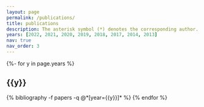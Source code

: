 ```yaml
---
layout: page
permalink: /publications/
title: publications
description: The asterisk symbol (*) denotes the corresponding author. <a href='https://scholar.google.com/citations?user=dtv_LZkAAAAJ&hl=en' target='_blank'><strong>Google Scholar Profile</strong></a>
years: [2022, 2021, 2020, 2019, 2018, 2017, 2014, 2013]
nav: true
nav_order: 3
---
```

<!-- _pages/publications.md -->
<div class="publications">

{%- for y in page.years %}
  <h2 class="year">{{y}}</h2>
  {% bibliography -f papers -q @*[year={{y}}]* %}
{% endfor %}

</div>
